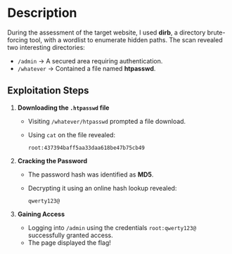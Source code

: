 # **Description**  
During the assessment of the target website, I used **dirb**, a directory brute-forcing tool, with a wordlist to enumerate hidden paths. The scan revealed two interesting directories:  

- `/admin` → A secured area requiring authentication.  
- `/whatever` → Contained a file named **htpasswd**.  

## **Exploitation Steps**  

1. **Downloading the `.htpasswd` file**  
   - Visiting `/whatever/htpasswd` prompted a file download.  
   - Using `cat` on the file revealed:  

     ```plaintext
     root:437394baff5aa33daa618be47b75cb49
     ```

2. **Cracking the Password**  
   - The password hash was identified as **MD5**.  
   - Decrypting it using an online hash lookup revealed:  

     ```plaintext
     qwerty123@
     ```

3. **Gaining Access**  
   - Logging into `/admin` using the credentials `root:qwerty123@` successfully granted access.  
   - The page displayed the flag! 
